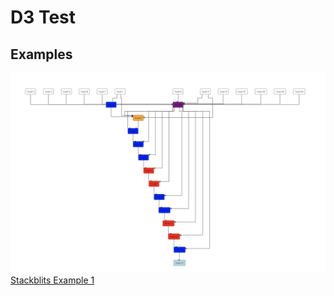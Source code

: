 # D3 Test

## Examples

![image1](./assets/example1.png)
[Stackblits Example 1](https://stackblitz.com/edit/typescript-bcplch)